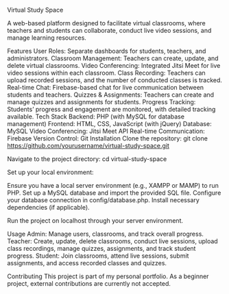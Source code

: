Virtual Study Space

A web-based platform designed to facilitate virtual classrooms, where teachers and students can collaborate, conduct live video sessions, and manage learning resources.

Features
User Roles: Separate dashboards for students, teachers, and administrators.
Classroom Management: Teachers can create, update, and delete virtual classrooms.
Video Conferencing: Integrated Jitsi Meet for live video sessions within each classroom.
Class Recording: Teachers can upload recorded sessions, and the number of conducted classes is tracked.
Real-time Chat: Firebase-based chat for live communication between students and teachers.
Quizzes & Assignments: Teachers can create and manage quizzes and assignments for students.
Progress Tracking: Students’ progress and engagement are monitored, with detailed tracking available.
Tech Stack
Backend: PHP (with MySQL for database management)
Frontend: HTML, CSS, JavaScript (with jQuery)
Database: MySQL
Video Conferencing: Jitsi Meet API
Real-time Communication: Firebase
Version Control: Git
Installation
Clone the repository:
git clone https://github.com/yourusername/virtual-study-space.git

Navigate to the project directory:
cd virtual-study-space

Set up your local environment:

Ensure you have a local server environment (e.g., XAMPP or MAMP) to run PHP.
Set up a MySQL database and import the provided SQL file.
Configure your database connection in config/database.php.
Install necessary dependencies (if applicable).

Run the project on localhost through your server environment.

Usage
Admin: Manage users, classrooms, and track overall progress.
Teacher: Create, update, delete classrooms, conduct live sessions, upload class recordings, manage quizzes, assignments, and track student progress.
Student: Join classrooms, attend live sessions, submit assignments, and access recorded classes and quizzes.

Contributing
This project is part of my personal portfolio. As a beginner project, external contributions are currently not accepted.
